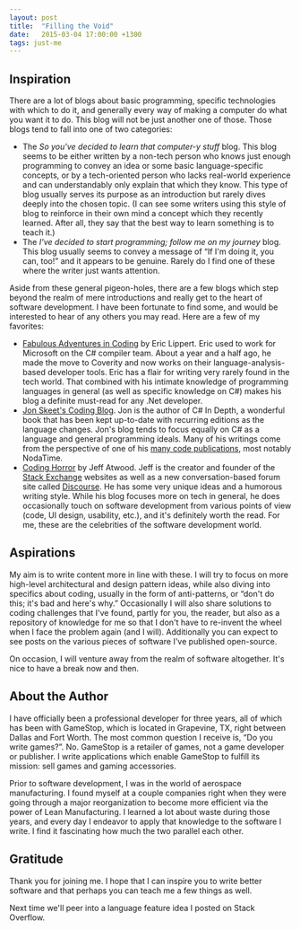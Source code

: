 ```yaml
---
layout: post
title:  "Filling the Void"
date:   2015-03-04 17:00:00 +1300
tags: just-me
---
```

## Inspiration

There are a lot of blogs about basic programming, specific technologies with which to do it, and generally every way of making a computer do what you want it to do. This blog will not be just another one of those. Those blogs tend to fall into one of two categories:

- The *So you've decided to learn that computer-y stuff* blog. This blog seems to be either written by a non-tech person who knows just enough programming to convey an idea or some basic language-specific concepts, or by a tech-oriented person who lacks real-world experience and can understandably only explain that which they know. This type of blog usually serves its purpose as an introduction but rarely dives deeply into the chosen topic. (I can see some writers using this style of blog to reinforce in their own mind a concept which they recently learned. After all, they say that the best way to learn something is to teach it.)
- The *I've decided to start programming; follow me on my journey* blog. This blog usually seems to convey a message of “If I'm doing it, you can, too!” and it appears to be genuine. Rarely do I find one of these where the writer just wants attention.

Aside from these general pigeon-holes, there are a few blogs which step beyond the realm of mere introductions and really get to the heart of software development. I have been fortunate to find some, and would be interested to hear of any others you may read. Here are a few of my favorites:

- [Fabulous Adventures in Coding](http://ericlippert.com/) by Eric Lippert. Eric used to work for Microsoft on the C# compiler team. About a year and a half ago, he made the move to Coverity and now works on their language-analysis-based developer tools. Eric has a flair for writing very rarely found in the tech world. That combined with his intimate knowledge of programming languages in general (as well as specific knowledge on C#) makes his blog a definite must-read for any .Net developer.
- [Jon Skeet's Coding Blog](http://codeblog.jonskeet.uk/). Jon is the author of C# In Depth, a wonderful book that has been kept up-to-date with recurring editions as the language changes. Jon's blog tends to focus equally on C# as a language and general programming ideals. Many of his writings come from the perspective of one of his [many code publications](https://www.nuget.org/profiles/jon%20skeet), most notably NodaTime.
- [Coding Horror](http://blog.codinghorror.com/) by Jeff Atwood. Jeff is the creator and founder of the [Stack Exchange](http://stackexchange.com/) websites as well as a new conversation-based forum site called [Discourse](http://www.discourse.org/). He has some very unique ideas and a humorous writing style. While his blog focuses more on tech in general, he does occasionally touch on software development from various points of view (code, UI design, usability, etc.), and it's definitely worth the read.
For me, these are the celebrities of the software development world.

## Aspirations

My aim is to write content more in line with these. I will try to focus on more high-level architectural and design pattern ideas, while also diving into specifics about coding, usually in the form of anti-patterns, or “don't do this; it's bad and here's why.” Occasionally I will also share solutions to coding challenges that I've found, partly for you, the reader, but also as a repository of knowledge for me so that I don't have to re-invent the wheel when I face the problem again (and I will). Additionally you can expect to see posts on the various pieces of software I've published open-source.

On occasion, I will venture away from the realm of software altogether. It's nice to have a break now and then.

## About the Author

I have officially been a professional developer for three years, all of which has been with GameStop, which is located in Grapevine, TX, right between Dallas and Fort Worth. The most common question I receive is, “Do you write games?”. No. GameStop is a retailer of games, not a game developer or publisher. I write applications which enable GameStop to fulfill its mission: sell games and gaming accessories.

Prior to software development, I was in the world of aerospace manufacturing. I found myself at a couple companies right when they were going through a major reorganization to become more efficient via the power of Lean Manufacturing. I learned a lot about waste during those years, and every day I endeavor to apply that knowledge to the software I write. I find it fascinating how much the two parallel each other.

## Gratitude

Thank you for joining me. I hope that I can inspire you to write better software and that perhaps you can teach me a few things as well.

Next time we'll peer into a language feature idea I posted on Stack Overflow.